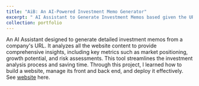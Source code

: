 ```yaml
---
title: "AiB: An AI-Powered Investment Memo Generator"
excerpt: " AI Assistant to Generate Investment Memos based given the URL of a company  <br/><img width='660' height='415' src='/images/AiB.png'>"
collection: portfolio
---
```


An AI Assistant designed to generate detailed investment memos from a company's URL. It analyzes all the website content to provide comprehensive insights, including key metrics such as market positioning, growth potential, and risk assessments. This tool streamlines the investment analysis process and saving time.  Through this project, I learned how to build a website, manage its front and back end, and deploy it effectively. See [website](https://im-frontend-ten.vercel.app) here. 

<!-- <iframe width="560" height="315" src="https://www.youtube.com/embed/P3YZqTRIS44" frameborder="0" allowfullscreen></iframe> -->
